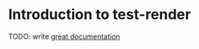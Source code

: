 # Introduction to test-render

TODO: write [great documentation](http://jacobian.org/writing/what-to-write/)
